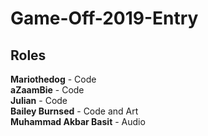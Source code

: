 # Game-Off-2019-Entry
## Roles
**Mariothedog** - Code\
**aZaamBie** - Code\
**Julian** - Code\
**Bailey Burnsed** - Code and Art\
**Muhammad Akbar Basit** - Audio
